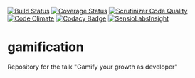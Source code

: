 [![Build Status](https://travis-ci.org/heiglandreas/gamification.svg?branch=master)](https://travis-ci.org/heiglandreas/gamification)
[![Coverage Status](https://coveralls.io/repos/github/heiglandreas/gamification/badge.svg)](https://coveralls.io/github/heiglandreas/gamification)
[![Scrutinizer Code Quality](https://scrutinizer-ci.com/g/heiglandreas/gamification/badges/quality-score.png?b=master)](https://scrutinizer-ci.com/g/heiglandreas/gamification/?branch=master)
[![Code Climate](https://codeclimate.com/github/heiglandreas/gamification/badges/gpa.svg)](https://codeclimate.com/github/heiglandreas/gamification)
[![Codacy Badge](https://api.codacy.com/project/badge/Grade/07aee99c4b54437fbd6aeed6d109b55b)](https://www.codacy.com/app/github_70/gamification?utm_source=github.com&amp;utm_medium=referral&amp;utm_content=heiglandreas/gamification&amp;utm_campaign=Badge_Grade)
[![SensioLabsInsight](https://insight.sensiolabs.com/projects/f7f08ce9-8d75-4c1b-be51-9d500f871fae/mini.png)](https://insight.sensiolabs.com/projects/f7f08ce9-8d75-4c1b-be51-9d500f871fae)

# gamification
Repository for the talk "Gamify your growth as developer"
